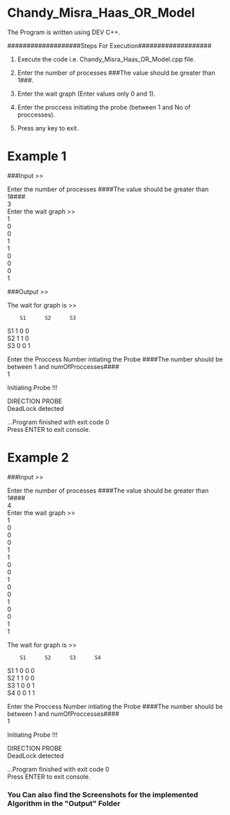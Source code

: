 # Chandy_Misra_Haas_OR_Model

The Program is written using DEV C++.


###################Steps For Execution###################

1. Execute the code i.e. Chandy_Misra_Haas_OR_Model.cpp file.

2. Enter the number of processes ###The value should be greater than 1###.

3. Enter the wait graph (Enter values only 0 and 1).

4. Enter the proccess initiating the probe (between 1 and No of proccesses).

5. Press any key to exit.

# Example 1

###Input >>

Enter the number of processes ####The value should be greater than 1####                                                                
3                                                                                                                                       
Enter the wait graph >>                                                                                                                 
1                                                                                                                                       
0                                                                                                                                       
0                                                                                                                                       
1                                                                                                                                       
1                                                                                                                                       
0                                                                                                                                       
0                                                                                                                                       
0                                                                                                                                       
1    


###Output >>
                                                                                                                                        
The wait for graph is >>                                                                                                                
                                                                                                                                        
        S1      S2      S3                                                                                                              
S1      1       0       0                                                                                                               
S2      1       1       0                                                                                                               
S3      0       0       1                                                                                                               
                                                                                                                                        
Enter the Proccess Number intiating the Probe ####The number should be between 1 and numOfProccesses####                                
1                                                                                                                                       
                                                                                                                                        
Initiating Probe !!!                                                                                                                    
                                                                                                                                        
DIRECTION       PROBE                                                                                                                   
DeadLock detected                                                                                                                       
                                                                                                                                        
...Program finished with exit code 0                                                                                                    
Press ENTER to exit console.           


# Example 2

###Input >>

Enter the number of processes ####The value should be greater than 1####                                                                
4                                                                                                                                       
Enter the wait graph >>                                                                                                                 
1                                                                                                                                       
0                                                                                                                                       
0                                                                                                                                       
0                                                                                                                                       
1                                                                                                                                       
1                                                                                                                                       
0                                                                                                                                       
0                                                                                                                                       
1                                                                                                                                       
0                                                                                                                                       
0                                                                                                                                       
1                                                                                                                                       
0                                                                                                                                       
0                                                                                                                                       
1                                                                                                                                       
1                                                                                                                                       
   


The wait for graph is >>                                                                                                                
                                                                                                                                        
        S1      S2      S3      S4                                                                                                      
S1      1       0       0       0                                                                                                       
S2      1       1       0       0                                                                                                       
S3      1       0       0       1                                                                                                       
S4      0       0       1       1                                                                                                       
                                                                                                                                        
Enter the Proccess Number intiating the Probe ####The number should be between 1 and numOfProccesses####                                
1                              

Initiating Probe !!!                                                                                                                    
                                                                                                                                        
DIRECTION       PROBE                                                                                                                   
DeadLock detected                                                                                                                       
                                                                                                                                        
...Program finished with exit code 0                                                                                                    
Press ENTER to exit console.           



### You Can also find the Screenshots for the implemented Algorithm in the "Output" Folder


